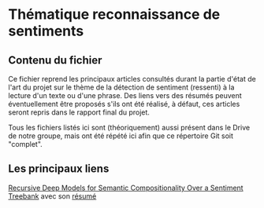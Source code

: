 # Thématique reconnaissance de sentiments

## Contenu du fichier
Ce fichier reprend les principaux articles consultés durant la partie d'état de l'art du projet sur le thème de la détection de sentiment (ressenti) à la lecture d'un texte ou d'une phrase. Des liens vers des résumés peuvent éventuellement être proposés s'ils ont été réalisé, à défaut, ces articles seront repris dans le rapport final du projet.

Tous les fichiers listés ici sont (théoriquement) aussi présent dans le Drive de notre groupe, mais ont été répété ici afin que ce répertoire Git soit "complet".

## Les principaux liens
[Recursive Deep Models for Semantic Compositionality Over a Sentiment Treebank](http://citeseerx.ist.psu.edu/viewdoc/download?doi=10.1.1.383.1327&rep=rep1&type=pdf) avec son [résumé](https://docs.google.com/document/d/1vs5FS4toNrCsnXcdoQmtKWvImxkZcpuADH0LEpQgSFE/edit)
